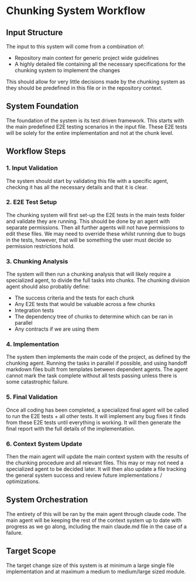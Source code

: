 # Chunking System Workflow

## Input Structure
The input to this system will come from a combination of:
- Repository main context for generic project wide guidelines
- A highly detailed file containing all the necessary specifications for the chunking system to implement the changes

This should allow for very little decisions made by the chunking system as they should be predefined in this file or in the repository context.

## System Foundation
The foundation of the system is its test driven framework. This starts with the main predefined E2E testing scenarios in the input file. These E2E tests will be solely for the entire implementation and not at the chunk level.

## Workflow Steps

### 1. Input Validation
The system should start by validating this file with a specific agent, checking it has all the necessary details and that it is clear.

### 2. E2E Test Setup
The chunking system will first set-up the E2E tests in the main tests folder and validate they are running. This should be done by an agent with separate permissions. Then all further agents will not have permissions to edit these files. We may need to override these whilst running due to bugs in the tests, however, that will be something the user must decide so permission restrictions hold.

### 3. Chunking Analysis
The system will then run a chunking analysis that will likely require a specialized agent, to divide the full tasks into chunks. The chunking division agent should also probably define:
- The success criteria and the tests for each chunk
- Any E2E tests that would be valuable across a few chunks
- Integration tests
- The dependency tree of chunks to determine which can be ran in parallel
- Any contracts if we are using them

### 4. Implementation
The system then implements the main code of the project, as defined by the chunking agent. Running the tasks in parallel if possible, and using handoff markdown files built from templates between dependent agents. The agent cannot mark the task complete without all tests passing unless there is some catastrophic failure.

### 5. Final Validation
Once all coding has been completed, a specialized final agent will be called to run the E2E tests + all other tests. It will implement any bug fixes it finds from these E2E tests until everything is working. It will then generate the final report with the full details of the implementation.

### 6. Context System Update
Then the main agent will update the main context system with the results of the chunking procedure and all relevant files. This may or may not need a specialized agent to be decided later. It will then also update a file tracking the general system success and review future implementations / optimizations.

## System Orchestration
The entirety of this will be ran by the main agent through claude code. The main agent will be keeping the rest of the context system up to date with progress as we go along, including the main claude.md file in the case of a failure.

## Target Scope
The target change size of this system is at minimum a large single file implementation and at maximum a medium to medium/large sized module.